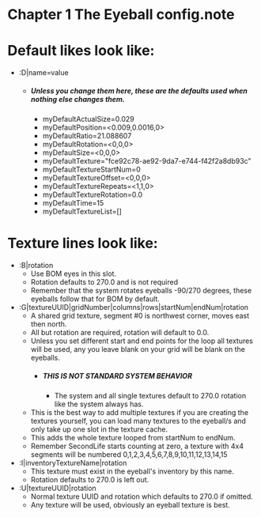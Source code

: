 # Chapter 1 The Eyeball config.note



# Default likes look like:
- :D|name=value
  - ##### Unless you change them here, these are the defaults used when nothing else changes them.
    - myDefaultActualSize=0.029
    - myDefaultPosition=<0.009,0.0016,0>
    - myDefaultRatio=21.088607
    - myDefaultRotation=<0,0,0>
    - myDefaultSize=<0,0,0>
    - myDefaultTexture="fce92c78-ae92-9da7-e744-f42f2a8db93c"
    - myDefaultTextureStartNum=0
    - myDefaultTextureOffset=<0,0,0>
    - myDefaultTextureRepeats=<1,1,0>
    - myDefaultTextureRotation=0.0
    - myDefaultTime=15
    - myDefaultTextureList=[]


# Texture lines look like:
- :B|rotation
  - Use BOM eyes in this slot.
  - Rotation defaults to 270.0 and is not required
  - Remember that the system rotates eyeballs -90/270 degrees, these eyeballs follow that for BOM by default.
- :G|textureUUID|gridNumber|columns|rows|startNum|endNum|rotation
  - A shared grid texture, segment #0 is northwest corner, moves east then north.
  - All but rotation are required, rotation will default to 0.0.
  - Unless you set different start and end points for the loop all textures will be used, any you leave blank on your grid will be blank on the eyeballs.
    - ##### THIS IS NOT STANDARD SYSTEM BEHAVIOR
      - The system and all single textures default to 270.0 rotation like the system always has.
  - This is the best way to add multiple textures if you are creating the textures yourself, you can load many textures to the eyeball/s and only take up one slot in the texture cache.
  - This adds the whole texture looped from startNum to endNum.
  - Remember SecondLife starts counting at zero, a texture with 4x4 segments will be numbered 0,1,2,3,4,5,6,7,8,9,10,11,12,13,14,15
- :I|inventoryTextureName|rotation
  - This texture must exist in the eyeball's inventory by this name.
  - Rotation defaults to 270.0 is left out.
- :U|textureUUID|rotation
  - Normal texture UUID and rotation which defaults to 270.0 if omitted.
  - Any texture will be used, obviously an eyeball texture is best.
